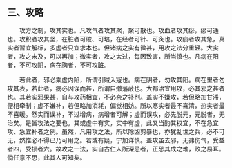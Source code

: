 ## 三、攻略


&emsp;&emsp;攻方之制，攻其实也。凡攻气者攻其聚，聚可散也。攻血者攻其瘀，瘀可通也。攻积者攻其坚，在脏者可破、可培，在经者可针、可灸也。攻痰者攻其急，真实者暂宜解标，多虚者只宜求本也。但诸病之实有微甚，用攻之法分重轻。大实者，攻之未及，可以再加；微实者，攻之太过，每因致害，所当慎也。凡病在阳者，不可攻阴，病在胸者，不可攻脏。

&emsp;&emsp;若此者，邪必乘虚内陷，所谓引贼入寇也。病在阴者，勿攻其阳。病在里者勿攻其表，若此者，病必因误而甚，所谓自撤藩蔽也。大都治宜用攻，必其邪之甚者也。其若实邪果甚，自与攻药相宜，不必杂之补剂。盖实不嫌攻，若但略加甘滞，便相牵制；虚不嫌补，若但略加消耗，偏觉相妨。所以寒实者最不喜清，热实者最不喜暖。然实而误补，不过增病，病增者可解；虚而误攻，必先脱元，元脱者，无治矣。是皆攻法之要也。其或虚中有实，实中有虚，此又当酌其权宜，不在急宜攻、急宜补者之例。虽然，凡用攻之法，所以除凶剪暴也，亦犹乱世之兵，必不可无，然惟必不得已乃可用之。若或有疑，宁加详慎。盖攻虽去邪，无弗伤气，受益者四，受损者六。故攻之一法，实自古仁人所深忌者，正恐其成之难，败之易耳。倘任意不思，此其人可知矣。

